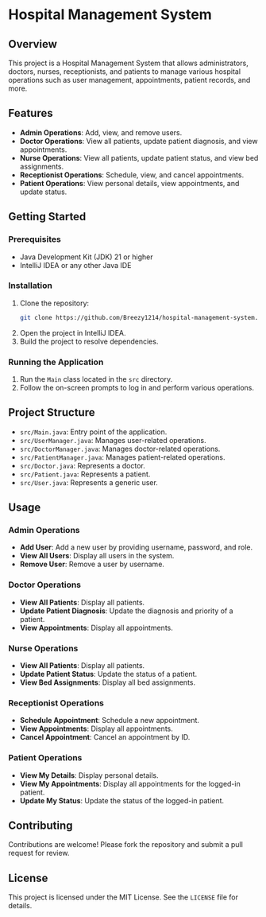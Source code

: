 # Hospital Management System

## Overview

This project is a Hospital Management System that allows administrators, doctors, nurses, receptionists, and patients to manage various hospital operations such as user management, appointments, patient records, and more.

## Features

- **Admin Operations**: Add, view, and remove users.
- **Doctor Operations**: View all patients, update patient diagnosis, and view appointments.
- **Nurse Operations**: View all patients, update patient status, and view bed assignments.
- **Receptionist Operations**: Schedule, view, and cancel appointments.
- **Patient Operations**: View personal details, view appointments, and update status.

## Getting Started

### Prerequisites

- Java Development Kit (JDK) 21 or higher
- IntelliJ IDEA or any other Java IDE

### Installation

1. Clone the repository:
    ```sh
    git clone https://github.com/Breezy1214/hospital-management-system.git
    ```
2. Open the project in IntelliJ IDEA.
3. Build the project to resolve dependencies.

### Running the Application

1. Run the `Main` class located in the `src` directory.
2. Follow the on-screen prompts to log in and perform various operations.

## Project Structure

- `src/Main.java`: Entry point of the application.
- `src/UserManager.java`: Manages user-related operations.
- `src/DoctorManager.java`: Manages doctor-related operations.
- `src/PatientManager.java`: Manages patient-related operations.
- `src/Doctor.java`: Represents a doctor.
- `src/Patient.java`: Represents a patient.
- `src/User.java`: Represents a generic user.

## Usage

### Admin Operations

- **Add User**: Add a new user by providing username, password, and role.
- **View All Users**: Display all users in the system.
- **Remove User**: Remove a user by username.

### Doctor Operations

- **View All Patients**: Display all patients.
- **Update Patient Diagnosis**: Update the diagnosis and priority of a patient.
- **View Appointments**: Display all appointments.

### Nurse Operations

- **View All Patients**: Display all patients.
- **Update Patient Status**: Update the status of a patient.
- **View Bed Assignments**: Display all bed assignments.

### Receptionist Operations

- **Schedule Appointment**: Schedule a new appointment.
- **View Appointments**: Display all appointments.
- **Cancel Appointment**: Cancel an appointment by ID.

### Patient Operations

- **View My Details**: Display personal details.
- **View My Appointments**: Display all appointments for the logged-in patient.
- **Update My Status**: Update the status of the logged-in patient.

## Contributing

Contributions are welcome! Please fork the repository and submit a pull request for review.

## License

This project is licensed under the MIT License. See the `LICENSE` file for details.